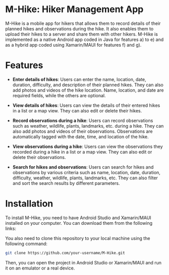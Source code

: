 # M-Hike: Hiker Management App
M-Hike is a mobile app for hikers that allows them to record details of their planned hikes and observations during the hike. It also enables them to upload their hikes to a server and share them with other hikers. M-Hike is implemented as a native Android app coded in Java for features a) to e) and as a hybrid app coded using Xamarin/MAUI for features f) and g).

# Features
- **Enter details of hikes**: Users can enter the name, location, date, duration, difficulty, and description of their planned hikes. They can also add photos and videos of the hike location. Name, location, and date are required fields, while the others are optional.

- **View details of hikes**: Users can view the details of their entered hikes in a list or a map view. They can also edit or delete their hikes.

- **Record observations during a hike**: Users can record observations such as weather, wildlife, plants, landmarks, etc. during a hike. They can also add photos and videos of their observations. Observations are automatically tagged with the date, time, and location of the hike.

- **View observations during a hike**: Users can view the observations they recorded during a hike in a list or a map view. They can also edit or delete their observations.

- **Search for hikes and observations**: Users can search for hikes and observations by various criteria such as name, location, date, duration, difficulty, weather, wildlife, plants, landmarks, etc. They can also filter and sort the search results by different parameters.

# Installation
To install M-Hike, you need to have Android Studio and Xamarin/MAUI installed on your computer. You can download them from the following links:

You also need to clone this repository to your local machine using the following command:

```bash
git clone https://github.com/your-username/M-Hike.git
```
Then, you can open the project in Android Studio or Xamarin/MAUI and run it on an emulator or a real device.